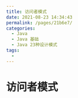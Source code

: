 ```yaml
---
title: 访问者模式
date: 2021-08-23 14:34:43
permalink: /pages/21b6e7/
categories:
  - Java
  - Java 基础
  - Java 23种设计模式
tags:
  - 
---
```


# 访问者模式
